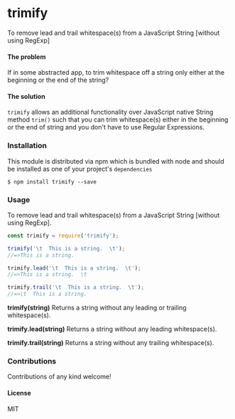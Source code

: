 # trimify
To remove lead and trail whitespace(s) from a JavaScript String [without using RegExp]

#### The problem
If in some abstracted app, to trim whitespace off a string only either at the beginning or the end of the string?

#### The solution
`trimify` allows an additional functionality over JavaScript native String method `trim()` such that you can trim whitespace(s) either in the beginning or the end of string and you don't have to use Regular Expressions.

### Installation
This module is distributed via npm which is bundled with node and should be installed as one of your project's `dependencies`

`$ npm install trimify --save`

### Usage
To remove lead and trail whitespace(s) from a JavaScript String [without using RegExp].

```javaScript
const trimify = require('trimify');

trimify('\t  This is a string.  \t');
//=>This is a string.

trimify.lead('\t  This is a string.  \t');
//=>This is a string.  \t

trimify.trail('\t  This is a string.  \t');
//=>\t  This is a string.
```

**trimify(string)**
Returns a string without any leading or trailing whitespace(s).

**trimify.lead(string)**
Returns a string without any leading whitespace(s).

**trimify.trail(string)**
Returns a string without any trailing whitespace(s).

### Contributions
Contributions of any kind welcome!

#### License
MIT